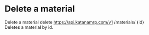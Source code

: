 # Delete a material

Delete a material delete https://api.katanamrp.com/v1 /materials/ {id} Deletes a
material by id.

